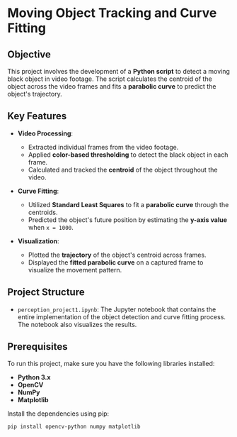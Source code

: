 # Moving Object Tracking and Curve Fitting

## Objective
This project involves the development of a **Python script** to detect a moving black object in video footage. The script calculates the centroid of the object across the video frames and fits a **parabolic curve** to predict the object's trajectory.

## Key Features

- **Video Processing**:
  - Extracted individual frames from the video footage.
  - Applied **color-based thresholding** to detect the black object in each frame.
  - Calculated and tracked the **centroid** of the object throughout the video.

- **Curve Fitting**:
  - Utilized **Standard Least Squares** to fit a **parabolic curve** through the centroids.
  - Predicted the object's future position by estimating the **y-axis value** when `x = 1000`.

- **Visualization**:
  - Plotted the **trajectory** of the object's centroid across frames.
  - Displayed the **fitted parabolic curve** on a captured frame to visualize the movement pattern.

## Project Structure

- `perception_project1.ipynb`: The Jupyter notebook that contains the entire implementation of the object detection and curve fitting process. The notebook also visualizes the results.

## Prerequisites

To run this project, make sure you have the following libraries installed:

- **Python 3.x**
- **OpenCV**
- **NumPy**
- **Matplotlib**

Install the dependencies using pip:

```bash
pip install opencv-python numpy matplotlib

